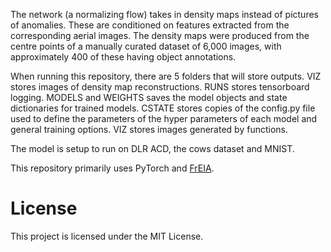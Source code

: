 The network (a normalizing flow) takes in density maps instead of pictures of anomalies. These are conditioned on features extracted from the corresponding aerial images. The density maps were produced from the centre points of a manually curated dataset of 6,000 images, with approximately 400 of these having object annotations.

When running this repository, there are 5 folders that will store outputs. VIZ stores images of density map reconstructions. RUNS stores tensorboard logging. MODELS and WEIGHTS saves the model objects and state dictionaries for trained models. CSTATE stores copies of the config.py file used to define the parameters of the hyper parameters of each model and general training options. VIZ stores images generated by functions.

The model is setup to run on DLR ACD, the cows dataset and MNIST.

This repository primarily uses PyTorch and [FrEIA](https://github.com/VLL-HD/FrEIA). 

# License

This project is licensed under the MIT License.
